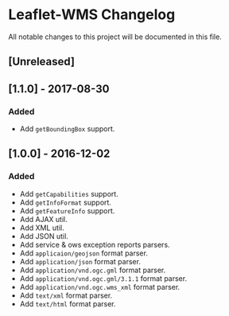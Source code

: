 # Leaflet-WMS Changelog
All notable changes to this project will be documented in this file.

## [Unreleased]

## [1.1.0] - 2017-08-30
### Added
* Add `getBoundingBox` support.

## [1.0.0] - 2016-12-02
### Added
* Add `getCapabilities` support.
* Add `getInfoFormat` support.
* Add `getFeatureInfo` support.
* Add AJAX util.
* Add XML util.
* Add JSON util.
* Add service & ows exception reports parsers.
* Add `applicaion/geojson` format parser.
* Add `application/json` format parser.
* Add `application/vnd.ogc.gml` format parser.
* Add `application/vnd.ogc.gml/3.1.1` format parser.
* Add `application/vnd.ogc.wms_xml` format parser.
* Add `text/xml` format parser.
* Add `text/html` format parser.
